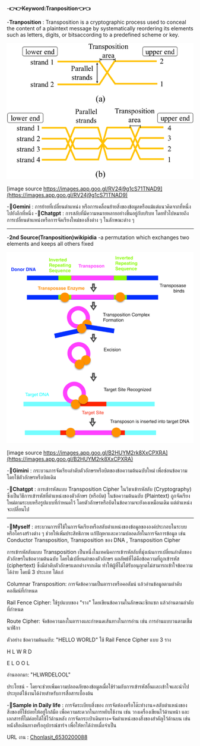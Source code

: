 
-**👉👉Keyword:Tranposition👈👈**

-**Tranposition** : Transposition is a cryptographic process used to conceal the content of a plaintext message by systematically reordering its elements such as 
letters, digits, or bitsaccording to a predefined scheme or key.

![IMG_0021.png](images/IMG_0021.png)

[image source https://images.app.goo.gl/RV24j9g1cS71TNAD9](https://images.app.goo.gl/RV24j9g1cS71TNAD9)

-**🤖Gemini** : การย้ายที่เปลี่ยนตำแหน่ง หรือการเคลื่อนย้ายสิ่งของข้อมูลหรือแม้แต่แนวคิดจากที่หนึ่งไปยังอีกที่หนึ่ง
-**🤖Chatgpt** : การสลับที่มีความหมายหลายอย่างขึ้นอยู่กับบริบท โดยทั่วไปหมายถึงการเปลี่ยนตำแหน่งหรือการจัดเรียงใหม่ของสิ่งต่าง ๆ ในลักษณะต่าง ๆ
- -----------------------------------
-**2nd Source(Tranposition)wikipidia**
-a permutation which exchanges two elements and keeps all others fixed

![IMG_0022.webp](images/IMG_1159.png)

[image source https://images.app.goo.gl/B2HUYM2rk8XxCPXRA](https://images.app.goo.gl/B2HUYM2rk8XxCPXRA)

-**🤖Gimini** : กระบวนการจัดเรียงลำดับตัวอักษรหรือบิตของข้อความต้นฉบับใหม่ เพื่อซ่อนข้อความโดยใช้ตัวอักษรหรือบิตเดิม

-**🤖Chatgpt** : การเข้ารหัสแบบ Transposition Cipher ในวิชาเข้ารหัสลับ (Cryptography) ซึ่งเป็นวิธีการเข้ารหัสที่ตำแหน่งของตัวอักษร (หรือบิต) ในข้อความต้นฉบับ (Plaintext) ถูกจัดเรียงใหม่ตามระบบหรือรูปแบบที่กำหนดไว้ โดยตัวอักษรหรือบิตในข้อความจะยังคงเหมือนเดิม แต่ตำแหน่งจะเปลี่ยนไป
- -----------------------------------
-**👤Myself** : กระบวนการที่ใช้ในการจัดเรียงหรือสลับตำแหน่งของข้อมูลขององค์ประกอบในระบบหรือโครงสร้างต่าง ๆ ช่วยให้เพิ่มประสิทธิภาพ เเก้ปัญหาเเละความปลอดภัยในการจัดการข้อมูล เช่น Conductor Transposition, Transposition ของ DNA , Transposition Cipher

การเข้ารหัสลับแบบ Transposition  เป็นหนึ่งในเทคนิคการเข้ารหัสลับที่มุ่งเน้นการเปลี่ยนลำดับของตัวอักษรในข้อความต้นฉบับ โดยไม่เปลี่ยนค่าของตัวอักษร ผลลัพธ์ที่ได้คือข้อความที่ถูกเข้ารหัส (ciphertext) ซึ่งมีลำดับตัวอักษรแตกต่างจากเดิม ทำให้ผู้ที่ไม่ได้รับอนุญาตไม่สามารถเข้าใจข้อความได้ง่าย โดยมี 3 ประเภท ได้เเก่ 

Columnar Transposition: การจัดข้อความเป็นตารางหรือคอลัมน์ แล้วอ่านข้อมูลตามลำดับคอลัมน์ที่กำหนด

Rail Fence Cipher: ใช้รูปแบบของ "ราง" โดยเขียนข้อความในลักษณะซิกแซก แล้วอ่านตามลำดับที่กำหนด

Route Cipher: จัดข้อความลงในตารางและกำหนดเส้นทางในการอ่าน เช่น การอ่านแบบวนตามเข็มนาฬิกา

ตัวอย่าง ข้อความต้นฉบับ: "HELLO WORLD" ใช้ Rail Fence Cipher แบบ 3 ราง 

H   L   W   R   D    

E L O O L

อ่านออกมา: "HLWRDELOOL"

ประโยชน์ - โดยจะช่วยเพิ่มความปลอดภัยของข้อมูลเมื่อใช้ร่วมกับการเข้ารหัสอื่นเเละเข้าใจและนำไปประยุกต์ใช้งานได้ง่ายสำหรับการสื่อสารเบื้องต้น


-**👤Sample in Daily life** : การจัดระเบียบสิ่งของ
  การจัดห้องหรือโต๊ะทำงาน=สลับตำแหน่งของสิ่งของที่ใช้บ่อยให้อยู่ใกล้มือ เพื่อความสะดวกในการหยิบใช้งาน เช่น วางเครื่องเขียนไว้ด้านหน้า และเอกสารที่ไม่ค่อยได้ใช้ไว้ด้านหลัง
  การจัดกระเป๋าเดินทาง=จัดตำแหน่งของสิ่งของสำคัญไว้ด้านบน เช่น หนังสือเดินทางหรืออุปกรณ์ชาร์จ เพื่อให้หาได้ง่ายเมื่อจำเป็น

URL งาน : [Chonlasit_6530200088](https://6530200088.github.io/tranposition.html)



